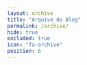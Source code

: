 ```yaml
---
layout: archive
title: "Arquivo do Blog"
permalink: /archive/
hide: true
excluded: true
icon: "fa-archive"
position: 6
---
```


